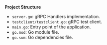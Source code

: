 **Project Structure**

- `server.go`: gRPC Handlers implementation.
- `testclient/testclient.go`: gRPC test client.
- `main.go`: Entry point of the application.
- `go.mod`: Go module file.
- `go.sum`: Go dependencies file.